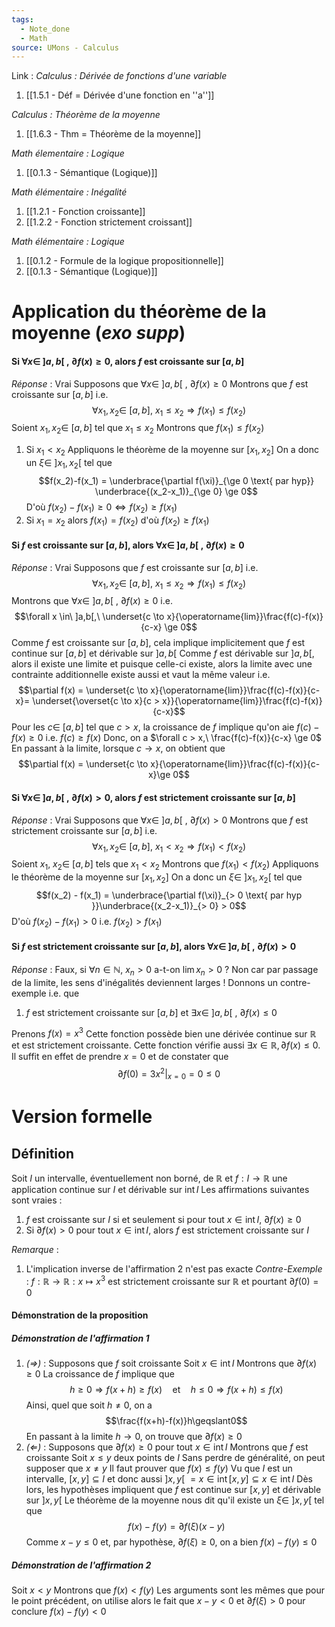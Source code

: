 ```yaml
---
tags:
  - Note_done
  - Math
source: UMons - Calculus
---
```


Link :
_Calculus : Dérivée de fonctions d'une variable_
1. [[1.5.1 - Déf = Dérivée d'une fonction en ''a'']]

_Calculus : Théorème de la moyenne_
1. [[1.6.3 - Thm = Théorème de la moyenne]]

_Math élementaire : Logique_
1. [[0.1.3 - Sémantique (Logique)]]

_Math élémentaire : Inégalité_ 
1. [[1.2.1 - Fonction croissante]]
2. [[1.2.2 - Fonction strictement croissant]]

_Math élémentaire : Logique_
1. [[0.1.2 - Formule de la logique propositionnelle]]
2. [[0.1.3 - Sémantique (Logique)]]

# Application du théorème de la moyenne (_exo supp_)
#### Si $\forall x \in\ ]a,b[\ ,\ \partial f(x)\ge0$, alors $f$ est croissante sur $[a,b]$ 
_Réponse_ : Vrai
Supposons que $\forall x \in\ ]a,b[\ ,\ \partial f(x)\ge0$ 
Montrons que $f$ est croissante sur $[a,b]$ i.e. $$\forall x_1, x_2 \in\ [a,b],\ x_1 \le x_2 \Rightarrow f(x_1) \le f(x_2)$$ 
Soient $x_1, x_2 \in\ [a,b]$ tel que $x_1 \le x_2$ 
Montrons que $f(x_1) \le f(x_2)$ 
1. Si $x_1 < x_2$ 
Appliquons le théorème de la moyenne sur $[x_1,x_2]$ 
On a donc un $\xi \in\ ]x_1, x_2[$ tel que $$f(x_2)-f(x_1) = \underbrace{\partial f(\xi)}_{\ge 0 \text{ par hyp}} \underbrace{(x_2-x_1)}_{\ge 0} \ge 0$$
D'où $f(x_2) - f(x_1) \ge 0 \iff f(x_2) \ge f(x_1)$ 
2. Si $x_1 = x_2$ 
alors $f(x_1) = f(x_2)$ d'où $f(x_2) \ge f(x_1)$ 

#### Si $f$ est croissante sur $[a,b]$, alors $\forall x \in\ ]a,b[\ ,\ \partial f(x)\ge0$
_Réponse_ : Vrai
Supposons que $f$ est croissante sur $[a,b]$ i.e. $$\forall x_1, x_2 \in\ [a,b],\ x_1 \le x_2 \Rightarrow f(x_1) \le f(x_2)$$
Montrons que $\forall x \in\ ]a,b[\ ,\ \partial f(x)\ge0$ i.e. $$\forall x \in\ ]a,b[,\ \underset{c \to x}{\operatorname{lim}}\frac{f(c)-f(x)}{c-x} \ge 0$$
Comme $f$ est croissante sur $[a,b]$, cela implique implicitement que $f$ est continue sur $[a,b]$ et dérivable sur $]a,b[$ 
Comme $f$ est dérivable sur $]a,b[$, alors il existe une limite et puisque celle-ci existe, alors la limite avec une contrainte additionnelle existe aussi et vaut la même valeur i.e. $$\partial f(x) = \underset{c \to x}{\operatorname{lim}}\frac{f(c)-f(x)}{c-x}= \underset{\overset{c \to x}{c > x}}{\operatorname{lim}}\frac{f(c)-f(x)}{c-x}$$
Pour les $c \in\ [a,b]$ tel que $c > x$, la croissance de $f$ implique qu'on aie $f(c)-f(x) \ge 0$ i.e. $f(c) \ge f(x)$ 
Donc, on a $\forall c > x,\ \frac{f(c)-f(x)}{c-x} \ge 0$ 
En passant à la limite, lorsque $c \to x$, on obtient que $$\partial f(x) = \underset{c \to x}{\operatorname{lim}}\frac{f(c)-f(x)}{c-x}\ge 0$$

#### Si $\forall x \in\ ]a,b[\ ,\ \partial f(x)>0$, alors $f$ est strictement croissante sur $[a,b]$ 
_Réponse_ : Vrai
Supposons que $\forall x \in\ ]a,b[\ ,\ \partial f(x)>0$
Montrons que $f$ est strictement croissante sur $[a,b]$ i.e. $$\forall x_1, x_2 \in\ [a,b],\ x_1 < x_2 \Rightarrow f(x_1) < f(x_2)$$
Soient $x_1,\ x_2 \in\ [a,b]$ tels que $x_1 < x_2$ 
Montrons que $f(x_1) < f(x_2)$
Appliquons le théorème de la moyenne sur $[x_1, x_2]$
On a donc un $\xi \in\ ]x_1, x_2[$ tel que $$f(x_2) - f(x_1) = \underbrace{\partial f(\xi)}_{> 0 \text{ par hyp }}\underbrace{(x_2-x_1)}_{> 0} > 0$$
D'où $f(x_2) - f(x_1) > 0$ i.e. $f(x_2) > f(x_1)$ 

#### Si $f$ est strictement croissante sur $[a,b]$, alors $\forall x \in\ ]a,b[\ ,\ \partial f(x) > 0$
_Réponse_ : Faux, si $\forall n \in \mathbb{N},\ x_n > 0$ a-t-on $\operatorname{lim} x_n > 0$ ? Non car par passage de la limite, les sens d'inégalités deviennent larges !
Donnons un contre-exemple i.e. que 
1. $f$ est strictement croissante sur $[a,b]$ et $\exists x \in\ ]a,b[\ ,\ \partial f(x) \le 0$ 

Prenons $f(x) = x^3$
Cette fonction possède bien une dérivée continue sur $\mathbb{R}$ et est strictement croissante.
Cette fonction vérifie aussi $∃x ∈ \mathbb{R}, ∂ f(x) \le 0$. 
Il suffit en effet de prendre $x = 0$ et de constater que $$\left.\partial f(0) = 3x^2 \right|_{x=0} = 0 \le0$$
 
 # Version formelle
## Définition
Soit $I$ un intervalle, éventuellement non borné, de $\mathbb{R}$ et $f : I\to \mathbb{R}$ une application continue sur $I$ et dérivable sur $\operatorname{int}I$ 
Les affirmations suivantes sont vraies :
1. $f$ est croissante sur $I$ si et seulement si pour tout $x \in \operatorname{int}I,\ \partial f(x) \ge 0$ 
2. Si $\partial f(x) > 0$ pour tout $x \in \operatorname{int}I$, alors $f$ est strictement croissante sur $I$

_Remarque_ :
1. L'implication inverse de l'affirmation 2 n'est pas exacte
_Contre-Exemple_ : 
$f : \mathbb{R} \to \mathbb{R} : x \mapsto x^3$ est strictement croissante sur $\mathbb{R}$ et pourtant $\partial f(0) = 0$ 


#### Démonstration de la proposition
##### Démonstration de l'affirmation 1
1. _$(\Rightarrow)$_ :
Supposons que $f$ soit croissante 
Soit $x \in \operatorname{int}I$ 
Montrons que $\partial f(x) \ge 0$
La croissance de $f$ implique que $$h\geqslant0\Rightarrow f(x+h)\geqslant f(x)\quad\mathrm{et}\quad h\leqslant0\Rightarrow f(x+h)\leqslant f(x)$$
Ainsi, quel que soit $h \neq 0$, on a$$\frac{f(x+h)-f(x)}h\geqslant0$$
En passant à la limite $h \to 0$, on trouve que $\partial f(x) \ge 0$
2. _$(\Leftarrow)$_ :
Supposons que $\partial f(x) \ge 0$ pour tout $x \in \operatorname{int}I$ 
Montrons que $f$ est croissante 
Soit $x \le y$ deux points de $I$ 
Sans perdre de généralité, on peut supposer que $x \neq y$ 
Il faut prouver que $f(x) \le f(y)$ 
Vu que $I$ est un intervalle, $[x,y] \subseteq I$ et donc aussi $]x,y[\ = x \in \operatorname{int}[x,y] \subseteq x \in \operatorname{int}I$ 
Dès lors, les hypothèses impliquent que $f$ est continue sur $[x,y]$ et dérivable sur $]x,y[$
Le théorème de la moyenne nous dit qu'il existe un $\xi \in\ ]x,y[$ tel que $$f(x)-f(y)=\partial f(\xi)(x-y)$$
Comme $x - y \le 0$ et, par hypothèse, $\partial f(\xi) \ge 0$, on a bien $f(x)-f(y) \le 0$

##### Démonstration de l'affirmation 2
Soit $x < y$ 
Montrons que $f(x) < f(y)$ 
Les arguments sont les mêmes que pour le point précédent, on utilise alors le fait que $x-y < 0$ et $\partial f(\xi) > 0$ pour conclure $f(x) - f(y) < 0$
